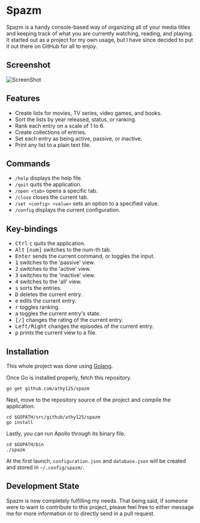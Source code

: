 # Spazm

Spazm is a handy console-based way of organizing all of your media titles and keeping track of 
what you are currently watching, reading, and playing. It started out as a project for my own usage,
but I have since decided to put it out there on GitHub for all to enjoy.

Screenshot
----------

![ScreenShot](https://user-images.githubusercontent.com/3271352/38456471-61bbee10-3a5b-11e8-8e1c-330a0dafffd5.png)

Features
--------

- Create lists for movies, TV series, video games, and books.
- Sort the lists by year released, status, or ranking.
- Rank each entry on a scale of 1 to 6.
- Create collections of entries.
- Set each entry as being active, passive, or inactive.
- Print any list to a plain text file.

Commands
--------

- `/help` displays the help file.
- `/quit` quits the application.
- `/open <tab>` opens a specific tab.
- `/close` closes the current tab.
- `/set <config> <value>` sets an option to a specified value. 
- `/config` displays the current configuration.

Key-bindings
------------

- <kbd>Ctrl</kbd> <kbd>c</kbd> quits the application.
- <kbd>Alt</kbd> <kbd>[num]</kbd> switches to the num-th tab.
- <kbd>Enter</kbd> sends the current command, or toggles the input.
- <kbd>1</kbd> switches to the 'passive' view.
- <kbd>2</kbd> switches to the 'active' view.
- <kbd>3</kbd> switches to the 'inactive' view.
- <kbd>4</kbd> switches to the 'all' view.
- <kbd>s</kbd> sorts the entries.
- <kbd>D</kbd> deletes the current entry.
- <kbd>e</kbd> edits the current entry.
- <kbd>r</kbd> toggles ranking.
- <kbd>a</kbd> toggles the current entry's state.
- <kbd>[/]</kbd> changes the rating of the current entry.
- <kbd>Left/Right</kbd> changes the episodes of the current entry.
- <kbd>p</kbd> prints the current view to a file.

Installation
------------

This whole project was done using [Golang](https://golang.org/doc/install).

Once Go is installed properly, fetch this repository.

    go get github.com/athy125/spazm

Next, move to the repository source of the project and compile the application.

    cd $GOPATH/src/github/athy125/spazm
    go install

Lastly, you can run Apollo through its binary file.

    cd $GOPATH/bin
    ./spazm

At the first launch, `configuration.json` and `database.json` will be created and stored
in `~/.config/spazm/`.

Development State
-----------------

Spazm is now completely fulfilling my needs. That being said, if someone were to want to 
contribute to this project, please feel free to either message me for more information or 
to directly send in a pull request.
